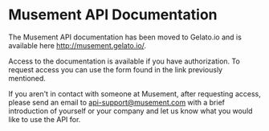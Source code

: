 # Musement API Documentation

The Musement API documentation has been moved to Gelato.io and is available here  http://musement.gelato.io/.

Access to the documentation is available if you have authorization. To request access you can use the form found in the link previously mentioned. 

If you aren't in contact with someone at Musement, after requesting access, please send an email to api-support@musement.com with a brief introduction of yourself or your company and let us know what you would like to use the API for.
